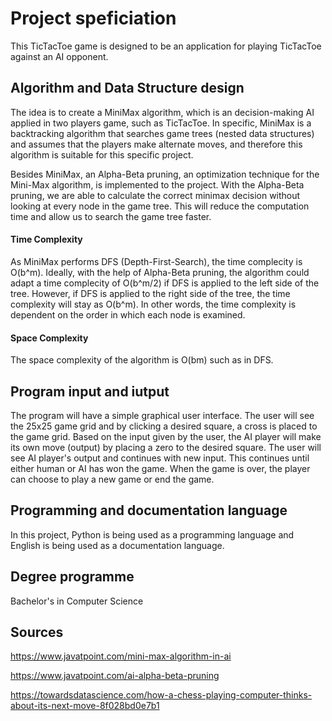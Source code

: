 
# Project speficiation

This TicTacToe game is designed to be an application for playing TicTacToe against an AI opponent.

## Algorithm and Data Structure design

The idea is to create a MiniMax algorithm, which is an decision-making AI applied in two players game, such as TicTacToe. In specific, MiniMax is a backtracking algorithm that searches game trees (nested data structures) and assumes that the players make alternate moves, and therefore this algorithm is suitable for this specific project.

Besides MiniMax, an Alpha-Beta pruning, an optimization technique for the Mini-Max algorithm, is implemented to the project. With the Alpha-Beta pruning, we are able to calculate the correct minimax decision without looking at every node in the game tree. This will reduce the computation time and allow us to search the game tree faster.

#### Time Complexity

As MiniMax performs DFS (Depth-First-Search), the time complecity is O(b^m). Ideally, with the help of Alpha-Beta pruning, the algorithm could adapt a time complecity of O(b^m/2) if DFS is applied to the left side of the tree. However, if DFS is applied to the right side of the tree, the time complexity will stay as O(b^m). In other words, the time complexity is dependent on the order in which each node is examined.

#### Space Complexity

The space complexity of the algorithm is O(bm) such as in DFS.

## Program input and iutput

The program will have a simple graphical user interface. The user will see the 25x25 game grid and by clicking a desired square, a cross is placed to the game grid. Based on the input given by the user, the AI player will make its own move (output) by placing a zero to the desired square. The user will see AI player's output and continues with new input. This continues until either human or AI has won the game. When the game is over, the player can choose to play a new game or end the game.

## Programming and documentation language

In this project, Python is being used as a programming language and English is being used as a documentation language.

## Degree programme

Bachelor's in Computer Science

## Sources

https://www.javatpoint.com/mini-max-algorithm-in-ai

https://www.javatpoint.com/ai-alpha-beta-pruning

https://towardsdatascience.com/how-a-chess-playing-computer-thinks-about-its-next-move-8f028bd0e7b1




